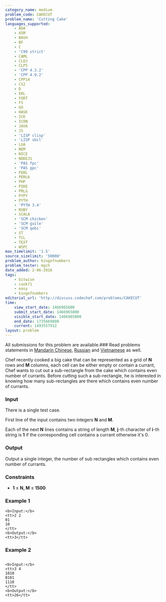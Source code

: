 ```yaml
---
category_name: medium
problem_code: CAKECUT
problem_name: 'Cutting Cake'
languages_supported:
    - ADA
    - ASM
    - BASH
    - BF
    - C
    - 'C99 strict'
    - CAML
    - CLOJ
    - CLPS
    - 'CPP 4.3.2'
    - 'CPP 4.9.2'
    - CPP14
    - CS2
    - D
    - ERL
    - FORT
    - FS
    - GO
    - HASK
    - ICK
    - ICON
    - JAVA
    - JS
    - 'LISP clisp'
    - 'LISP sbcl'
    - LUA
    - NEM
    - NICE
    - NODEJS
    - 'PAS fpc'
    - 'PAS gpc'
    - PERL
    - PERL6
    - PHP
    - PIKE
    - PRLG
    - PYPY
    - PYTH
    - 'PYTH 3.4'
    - RUBY
    - SCALA
    - 'SCM chicken'
    - 'SCM guile'
    - 'SCM qobi'
    - ST
    - TCL
    - TEXT
    - WSPC
max_timelimit: '1.5'
source_sizelimit: '50000'
problem_author: kingofnumbers
problem_tester: mgch
date_added: 2-06-2016
tags:
    - bitwise
    - cook71
    - easy
    - kingofnumbers
editorial_url: 'http://discuss.codechef.com/problems/CAKECUT'
time:
    view_start_date: 1466965800
    submit_start_date: 1466965800
    visible_start_date: 1466965800
    end_date: 1735669800
    current: 1493557912
layout: problem
---
```

All submissions for this problem are available.###  Read problems statements in [Mandarin Chinese](http://www.codechef.com/download/translated/COOK71/mandarin/CAKECUT.pdf), [Russian](http://www.codechef.com/download/translated/COOK71/russian/CAKECUT.pdf) and [Vietnamese](http://www.codechef.com/download/translated/COOK71/vietnamese/CAKECUT.pdf) as well.

Chef recently cooked a big cake that can be represented as a grid of **N** rows and **M** columns, each cell can be either empty or contain a currant, Chef wants to cut out a sub-rectangle from the cake which contains even number of currants. Before cutting such a sub-rectangle, he is interested in knowing how many sub-rectangles are there which contains even number of currants.

### Input

There is a single test case.

First line of the input contains two integers **N** and **M**.

Each of the next **N** lines contains a string of length **M**, **j**-th character of **i**-th string is **1** if the corresponding cell contains a currant otherwise it's 0.

### Output

Output a single integer, the number of sub rectangles which contains even number of currants.

### Constraints

- **1** ≤ **N, M** ≤ **1500**

### Example 1

```
<b>Input:</b>
<tt>2 2
01
10
</tt>
<b>Output:</b>
<tt>3</tt>

```
### Example 2

```

<b>Input:</b>
<tt>3 4
1010
0101
1110
</tt>
<b>Output:</b>
<tt>26</tt>

```